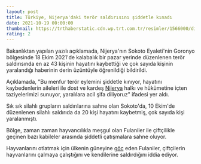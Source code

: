 ```yaml
--- 
layout: post
title: Türkiye, Nijerya'daki terör saldırısını şiddetle kınadı
date: 2021-10-19 00:00:00
thumbnail: https://trthaberstatic.cdn.wp.trt.com.tr/resimler/1566000/disisleri-bakanligi-1567492.jpg
rating: 2
---
```

<p>
	Bakanlıktan yapılan yazılı açıklamada, Nijerya'nın Sokoto Eyaleti'nin Goronyo bölgesinde 18 Ekim 2021'de kalabalık bir pazar yerinde düzenlenen terör saldırısında en az 43 kişinin hayatını kaybettiği ve çok sayıda kişinin yaralandığı haberinin derin üzüntüyle öğrenildiği bildirildi.</p>
<p>
	Açıklamada, "Bu menfur terör eylemini şiddetle kınıyor, hayatını kaybedenlerin aileleri ile dost ve kardeş <a href="https://www.trthaber.com/etiket/nijerya/" target="_blank">Nijerya</a> halkı ve hükümetine içten taziyelerimizi sunuyor, yaralılara acil şifa diliyoruz" ifadesi yer aldı.</p>
<p>
	Sık sık silahlı grupların saldırılarına sahne olan Sokoto'da, 10 Ekim'de düzenlenen silahlı saldırıda da 20 kişi hayatını kaybetmiş, çok sayıda kişi yaralanmıştı.</p>
<p>
	Bölge, zaman zaman hayvancılıkla meşgul olan Fulaniler ile çiftçilikle geçinen bazı kabileler arasında şiddetli çatışmalara sahne oluyor.</p>
<p>
	Hayvanlarını otlatmak için ülkenin güneyine <a href="https://www.trthaber.com/etiket/goc/" target="_blank">göç</a> eden Fulaniler, çiftçilerin hayvanlarını çalmaya çalıştığını ve kendilerine saldırdığını iddia ediyor.</p>
